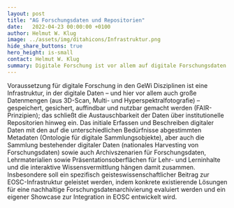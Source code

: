 ```yaml
---
layout: post
title: "AG Forschungsdaten und Repositorien"
date:   2022-04-23 00:00:00 +0100
author: Helmut W. Klug
image: ../assets/img/ditahicons/Infrastruktur.png
hide_share_buttons: true
hero_height: is-small
contact: Helmut W. Klug
summary: Digitale Forschung ist vor allem auf digitale Forschungsdaten angewiesen, die nach den FAIR-Prinzipien nutzbar gemacht wurden. 
---
```


Voraussetzung für digitale Forschung in den GeWi Disziplinen ist eine Infrastruktur, in der digitale Daten – und hier vor allem auch große Datenmengen (aus 3D-Scan, Multi- und Hyperspektralfotografie) – gespeichert, gesichert, auffindbar und nutzbar gemacht werden (FAIR-Prinzipien); das schließt die Austauschbarkeit der Daten über institutionelle Repositorien hinweg ein. Das initiale Erfassen und Beschreiben digitaler Daten mit den auf die unterschiedlichen Bedürfnisse abgestimmten Metadaten (Ontologie für digitale Sammlungsobjekte), aber auch die Sammlung bestehender digitaler Daten (nationales Harvesting von Forschungsdaten) sowie auch Archivszenarien für Forschungsdaten, Lehrmaterialien sowie Präsentationsoberflächen für Lehr- und Lerninhalte und die interaktive Wissensvermittlung hängen damit zusammen. Insbesondere soll ein spezifisch geisteswissenschaftlicher Beitrag zur EOSC-Infrastruktur geleistet werden, indem konkrete existierende Lösungen für eine nachhaltige Forschungsdatenarchivierung evaluiert werden und ein eigener Showcase zur Integration in EOSC entwickelt wird.
